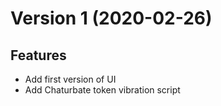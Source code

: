# Version 1 (2020-02-26)

## Features

- Add first version of UI
- Add Chaturbate token vibration script
